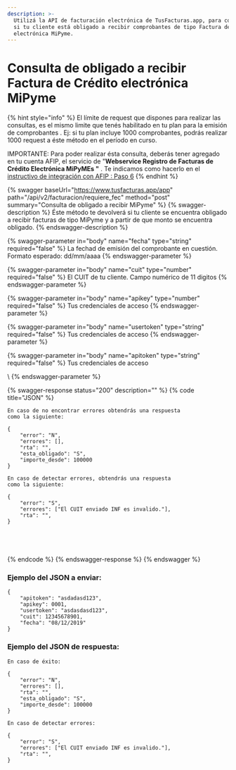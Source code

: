 ```yaml
---
description: >-
  Utilizá la API de facturación electrónica de TusFacturas.app, para consultar
  si tu cliente está obligado a recibir comprobantes de tipo Factura de Crédito
  electrónica MiPyme.
---
```


# Consulta de obligado a recibir Factura de Crédito electrónica MiPyme

{% hint style="info" %}
El límite de request que dispones para realizar las consultas, es el mismo limite que tenés habilitado en tu plan para la emisión de comprobantes . Ej: si tu plan incluye 1000 comprobantes, podrás realizar 1000 request a éste método en el período en curso.

IMPORTANTE: Para poder realizar ésta consulta, deberás tener agregado en tu cuenta AFIP, el servicio de "**Webservice Registro de Facturas de Crédito Electrónica MiPyMEs "** . Te indicamos como hacerlo en el[ instructivo de integración con AFIP : Paso 6](https://www.tusfacturas.app/app/afip-como-enlazar-con-tusfacturas.html)
{% endhint %}

{% swagger baseUrl="https://www.tusfacturas.app/app" path="/api/v2/facturacion/requiere_fec" method="post" summary="Consulta de obligado a recibir MiPyme" %}
{% swagger-description %}
Éste método te devolverá si tu cliente se encuentra obligado a recibir facturas de tipo MiPyme y a partir de que monto se encuentra obligado.
{% endswagger-description %}

{% swagger-parameter in="body" name="fecha" type="string" required="false" %}
La fechad de emisión del comprobante en cuestión. Formato esperado: dd/mm/aaaa
{% endswagger-parameter %}

{% swagger-parameter in="body" name="cuit" type="number" required="false" %}
El CUIT de tu cliente. Campo numérico de 11 digitos
{% endswagger-parameter %}

{% swagger-parameter in="body" name="apikey" type="number" required="false" %}
Tus credenciales de acceso
{% endswagger-parameter %}

{% swagger-parameter in="body" name="usertoken" type="string" required="false" %}
Tus credenciales de acceso
{% endswagger-parameter %}

{% swagger-parameter in="body" name="apitoken" type="string" required="false" %}
Tus credenciales de acceso

\\
{% endswagger-parameter %}

{% swagger-response status="200" description="" %}
{% code title="JSON" %}
```
En caso de no encontrar errores obtendrás una respuesta 
como la siguiente:

{
	"error": "N",
	"errores": [],
	"rta": "",
	"esta_obligado": "S",
	"importe_desde": 100000
}

En caso de detectar errores, obtendrás una respuesta 
como la siguiente:

{
	"error": "S",
	"errores": ["El CUIT enviado INF es invalido."],
	"rta": "", 
}





```
{% endcode %}
{% endswagger-response %}
{% endswagger %}

### Ejemplo del JSON a enviar:

```
{
	"apitoken": "asdadasd123",
	"apikey": 0001,
	"usertoken": "asdasdasd123",
	"cuit": 12345678901,
	"fecha": "08/12/2019"
}
```

### Ejemplo del JSON de respuesta:

```
En caso de éxito:

{
	"error": "N",
	"errores": [],
	"rta": "",
	"esta_obligado": "S",
	"importe_desde": 100000
}

En caso de detectar errores:

{
	"error": "S",
	"errores": ["El CUIT enviado INF es invalido."],
	"rta": "", 
}
```
